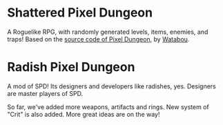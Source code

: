 # Shattered Pixel Dungeon

A Roguelike RPG, with randomly generated levels, items, enemies, and traps! Based on the [source code of Pixel Dungeon](https://github.com/00-Evan/pixel-dungeon-gradle), by [Watabou](https://www.watabou.ru).
# Radish Pixel Dungeon

A mod of SPD! Its designers and developers like radishes, yes. Designers are master players of SPD.

So far, we've added more weapons, artifacts and rings. New system of "Crit" is also added. More great ideas are on the way!